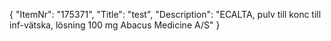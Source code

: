 {
  "ItemNr": "175371",
  "Title": "test",
  "Description": "ECALTA, pulv till konc till inf-vätska, lösning 100 mg Abacus Medicine A/S"
}